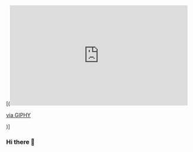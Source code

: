 
[(<iframe src="https://giphy.com/embed/JUJPNKZYBlb7I2c3Z3" width="480" height="270" frameBorder="0" class="giphy-embed" allowFullScreen></iframe><p><a href="https://giphy.com/gifs/JUJPNKZYBlb7I2c3Z3">via GIPHY</a></p>)]
### Hi there 👋

<!--
**JoelMdO/JoelMdO** is a ✨ _special_ ✨ repository because its `README.md` (this file) appears on your GitHub profile.

Here are some ideas to get you started:

- 🔭 I’m currently working on ...
- 🌱 I’m currently learning ...
- 👯 I’m looking to collaborate on ...
- 🤔 I’m looking for help with ...
- 💬 Ask me about ...
- 📫 How to reach me: ...
- 😄 Pronouns: ...
- ⚡ Fun fact: ...
-->
